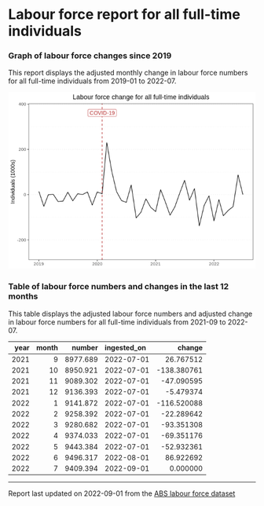 Labour force report for all full-time individuals
================

### Graph of labour force changes since 2019

This report displays the adjusted monthly change in labour force numbers
for all full-time individuals from 2019-01 to 2022-07.

![](all_full-time_report_files/figure-gfm/unnamed-chunk-2-1.png)<!-- -->

### Table of labour force numbers and changes in the last 12 months

This table displays the adjusted labour force numbers and adjusted
change in labour force numbers for all full-time individuals from
2021-09 to 2022-07.

| year | month |   number | ingested_on |      change |
|-----:|------:|---------:|:------------|------------:|
| 2021 |     9 | 8977.689 | 2022-07-01  |   26.767512 |
| 2021 |    10 | 8950.921 | 2022-07-01  | -138.380761 |
| 2021 |    11 | 9089.302 | 2022-07-01  |  -47.090595 |
| 2021 |    12 | 9136.393 | 2022-07-01  |   -5.479374 |
| 2022 |     1 | 9141.872 | 2022-07-01  | -116.520088 |
| 2022 |     2 | 9258.392 | 2022-07-01  |  -22.289642 |
| 2022 |     3 | 9280.682 | 2022-07-01  |  -93.351308 |
| 2022 |     4 | 9374.033 | 2022-07-01  |  -69.351176 |
| 2022 |     5 | 9443.384 | 2022-07-01  |  -52.932361 |
| 2022 |     6 | 9496.317 | 2022-08-01  |   86.922692 |
| 2022 |     7 | 9409.394 | 2022-09-01  |    0.000000 |

------------------------------------------------------------------------

Report last updated on 2022-09-01 from the [ABS labour force
dataset](https://www.abs.gov.au/statistics/labour/employment-and-unemployment/labour-force-australia/latest-release)
